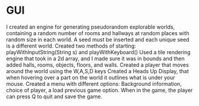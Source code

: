 # GUI
I created an engine for generating pseudorandom explorable worlds, containing a random number of rooms and hallways at random places with random size in each world. A seed must be inserted and each unique seed is a different world.
Created two methods of starting: playWithInputString(String s) and playWithKeyboard()
Used a tile rendering engine that took in a 2d array, and I made sure it was in bounds and then added halls, rooms, objects, floors, and walls.
Created a player that moves around the world using the W,A,S,D keys
Created a Heads Up Display, that when hovering over a part on the world it outlines what is under your mouse.
Created a menu with different options: Background information, choice of player, a load previous game option.
When in the game, the player can press Q to quit and save the game.
